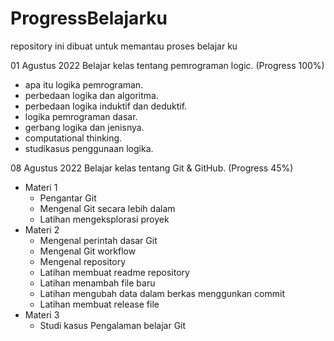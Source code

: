 # ProgressBelajarku
repository ini dibuat untuk memantau proses belajar ku

01 Agustus 2022
Belajar kelas tentang pemrograman logic. (Progress 100%)
* apa itu logika pemrograman.
* perbedaan logika dan algoritma.
* perbedaan logika induktif dan deduktif.
* logika pemrograman dasar.
* gerbang logika dan jenisnya.
* computational thinking.
* studikasus penggunaan logika.

08 Agustus 2022
Belajar kelas tentang Git & GitHub. (Progress 45%)
* Materi 1
     * Pengantar Git
     * Mengenal Git secara lebih dalam
     * Latihan mengeksplorasi proyek
* Materi 2
     * Mengenal perintah dasar Git
     * Mengenal Git workflow
     * Mengenal repository
     * Latihan membuat readme repository
     * Latihan menambah file baru
     * Latihan mengubah data dalam berkas menggunkan commit
     * Latihan membuat release file
* Materi 3
     * Studi kasus Pengalaman belajar Git
